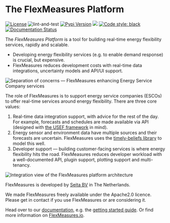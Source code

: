 # The FlexMeasures Platform

[![License](https://img.shields.io/github/license/seitabv/flexmeasures?color=blue)](https://github.com/SeitaBV/flexmeasures/blob/main/LICENSE)
![lint-and-test](https://github.com/SeitaBV/flexmeasures/workflows/lint-and-test/badge.svg)
[![Pypi Version](https://img.shields.io/pypi/v/flexmeasures.svg)](https://pypi.python.org/pypi/flexmeasures)
[![](https://img.shields.io/badge/python-3.6+-blue.svg)](https://www.python.org/downloads/)
[![Code style: black](https://img.shields.io/badge/code%20style-black-000000.svg)](https://github.com/psf/black)
[![Documentation Status](https://readthedocs.org/projects/flexmeasures/badge/?version=latest)](https://flexmeasures.readthedocs.io/en/latest/?badge=latest)

The *FlexMeasures Platform* is a tool for building real-time energy flexibility services, rapidly and scalable. 

- Developing energy flexibility services (e.g. to enable demand response) is crucial, but expensive.
- FlexMeasures reduces development costs with real-time data integrations, uncertainty models and API/UI support.

![Separation of concerns ― FlexMeasures enhancing Energy Service Company services](https://raw.githubusercontent.com/SeitaBV/screenshots/main/architecture/SeparationOfConcerns.png)


The role of FlexMeasures is to support energy service companies (ESCOs) to offer real-time services around energy flexibility. There are three core values:

1. Real-time data integration support, with advice for the rest of the day. For example, forecasts and schedules are made available via API (designed with [the USEF framework](https://usef.energy) in mind).
2. Energy sensor and environment data have multiple sources and their forecasts are uncertain. FlexMeasures uses the [timely-beliefs library](https://github.com/SeitaBV/timely-beliefs) to model this well.
3. Developer support ― building customer-facing services is where energy flexibility hits the road. FlexMeasures reduces developer workload with a well-documented API, plugin support, plotting support and multi-tenancy.


![Integration view of the FlexMeasures platform architecture](https://raw.githubusercontent.com/SeitaBV/screenshots/main/architecture/FlexMeasures-HighLevel.png)

FlexMeasures is developed by [Seita BV](https://www.seita.nl) in The Netherlands.

We made FlexMeasures freely available under the Apache2.0 licence. Please get in contact if you use FlexMeasures or are considering it.

Head over to our [documentation](https://flexmeasures.readthedocs.io), e.g. the [getting started guide](https://flexmeasures.readthedocs.io/en/latest/getting-started.html). Or find more information on [FlexMeasures.io](https://flexmeasures.io).

